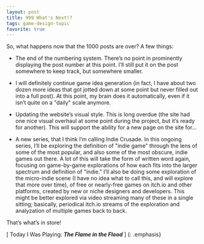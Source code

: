 ```yaml
---
layout: post
title: 999 What's Next!?
tags: game-design-topic
favorite: true
---
```

So, what happens now that the 1000 posts are over? A few things:

- The end of the numbering system.  There’s no point in prominently displaying the post number at this point. I’ll still put it on the post somewhere to keep track, but somewhere smaller.

- I will definitely continue game idea generation (in fact, I have about two dozen more ideas that got jotted down at some point but never filled out into a full post). At this point, my brain does it automatically, even if it isn’t quite on a "daily" scale anymore.

- Updating the website’s visual style. This is long overdue (the site had one nice visual overhaul at some point during the project, but it’s ready for another). This will support the ability for a new page on the site for…

- A new series, that I think I’m calling Indie Crusade. In this ongoing series, I’ll be exploring the definition of "indie game" through the lens of some of the most popular, and also some of the most obscure, indie games out there. A lot of this will take the form of written word again, focusing on game-by-game explorations of how each fits into the larger spectrum and definition of "indie." I’ll also be doing some exploration of the micro-indie scene (I have no idea what to call this, and will explore that more over time), of free or nearly-free games on itch.io and other platforms, created by new or niche designers and developers. This might be better explored via video streaming many of these in a single sitting; basically, periodical itch.io streams of the exploration and analyzation of multiple games back to back.

That’s what’s in store!

[ Today I Was Playing: ***The Flame in the Flood*** ]
{: .emphasis}
